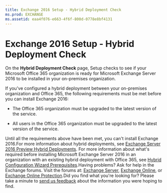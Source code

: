 ```yaml
---
title: Exchange 2016 Setup - Hybrid Deployment Check
ms.prod: EXCHANGE
ms.assetid: eaa4f076-e663-4f6f-800d-0778e8bf4131
---
```



# Exchange 2016 Setup - Hybrid Deployment Check

On the **Hybrid Deployment Check** page, Setup checks to see if your Microsoft Office 365 organization is ready for Microsoft Exchange Server 2016 to be installed in your on-premises organization.
  
    
    

If you've configured a hybrid deployment between your on-premises organization and Office 365, the following requirements must be met before you can install Exchange 2016:
- The Office 365 organization must be upgraded to the latest version of the service.
    
  
- All users in the Office 365 organization must be upgraded to the latest version of the service.
    
  
Until all the requirements above have been met, you can't install Exchange 2016.For more information about hybrid deployments, see  [Exchange Server 2016 Preview Hybrid Deployments](http://technet.microsoft.com/library/59e32000-4fcf-417f-a491-f1d8f9aeef9b.aspx). For more information about what's required before installing Microsoft Exchange Server 2016 in an organization with an existing hybrid deployment with Office 365, see  [Hybrid Configuration Wizard Prerequisites](http://technet.microsoft.com/library/e7454db0-fed4-4662-8890-9501126b1ba2.aspx).Having problems? Ask for help in the Exchange forums. Visit the forums at:  [Exchange Server](https://go.microsoft.com/fwlink/p/?linkId=60612),  [Exchange Online](https://go.microsoft.com/fwlink/p/?linkId=267542), or  [Exchange Online Protection](https://go.microsoft.com/fwlink/p/?linkId=285351).Did you find what you're looking for? Please take a minute to  [send us feedback](mailto:ExchangeHelpFeedback@microsoft.com&amp;subject=Exchange%202016%20help%20feedback&amp;Body=Thanks%20for%20taking%20the%20time%20to%20send%20us%20feedback!%20We%20strive%20to%20respond%20to%20every%20message%20we%20receive,%20even%20though%20it%20might%20take%20us%20a%20while.%20Let%20us%20know%20what%20you%20think%20about%20Exchange%20content:%20What%20are%20we%20doing%20right%3F%20How%20can%20we%20make%20help%20better%3F%0APlease%20note%20that%20we're%20unable%20to%20respond%20to%20requests%20for%20support%20submitted%20via%20this%20email%20address.%20If%20you%20need%20help,%20please%20contact%20Exchange%20Server%20support%20at%20http://go.microsoft.com/fwlink/p/%3FLinkId=402506.%0AThanks!%0AThe%20Exchange%20Server%20Content%20Publishing%20team) about the information you were hoping to find.
